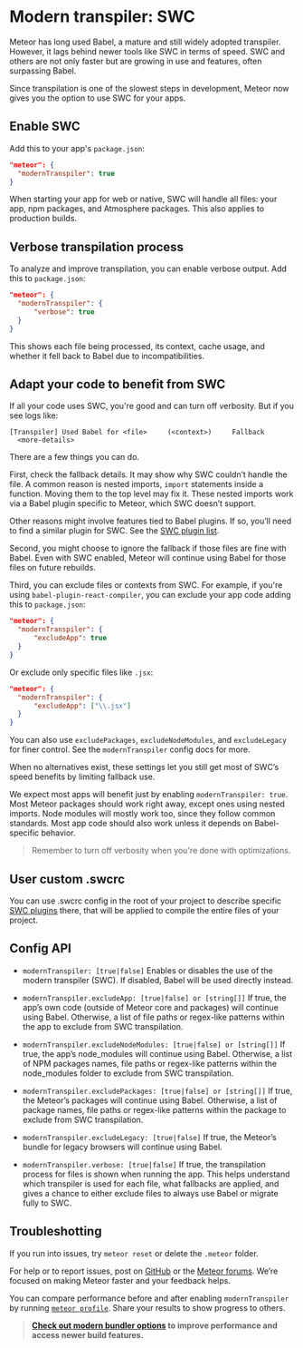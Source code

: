 # Modern transpiler: SWC

Meteor has long used Babel, a mature and still widely adopted transpiler. However, it lags behind newer tools like SWC in terms of speed. SWC and others are not only faster but are growing in use and features, often surpassing Babel.

Since transpilation is one of the slowest steps in development, Meteor now gives you the option to use SWC for your apps.

## Enable SWC

Add this to your app's `package.json`:

```json
"meteor": {
  "modernTranspiler": true
}
```

When starting your app for web or native, SWC will handle all files: your app, npm packages, and Atmosphere packages. This also applies to production builds.

## Verbose transpilation process

To analyze and improve transpilation, you can enable verbose output. Add this to `package.json`:

```json
"meteor": {
  "modernTranspiler": {
	  "verbose": true
  }
}
```

This shows each file being processed, its context, cache usage, and whether it fell back to Babel due to incompatibilities.

## Adapt your code to benefit from SWC

If all your code uses SWC, you're good and can turn off verbosity. But if you see logs like:

``` shell
[Transpiler] Used Babel for <file>     (<context>)     Fallback
  <more-details>
```

There are a few things you can do.

First, check the fallback details. It may show why SWC couldn’t handle the file. A common reason is nested imports, `import` statements inside a function. Moving them to the top level may fix it. These nested imports work via a Babel plugin specific to Meteor, which SWC doesn’t support.

Other reasons might involve features tied to Babel plugins. If so, you’ll need to find a similar plugin for SWC. See the [SWC plugin list](https://plugins.swc.rs/versions/range/271).

Second, you might choose to ignore the fallback if those files are fine with Babel. Even with SWC enabled, Meteor will continue using Babel for those files on future rebuilds.

Third, you can exclude files or contexts from SWC. For example, if you're using `babel-plugin-react-compiler`, you can exclude your app code adding this to `package.json`:

```json
"meteor": {
  "modernTranspiler": {
	  "excludeApp": true
  }
}
```

Or exclude only specific files like `.jsx`:

```json
"meteor": {
  "modernTranspiler": {
	  "excludeApp": ["\\.jsx"]
  }
}
```

You can also use `excludePackages`, `excludeNodeModules`, and `excludeLegacy` for finer control. See the `modernTranspiler` config docs for more.

When no alternatives exist, these settings let you still get most of SWC’s speed benefits by limiting fallback use.

We expect most apps will benefit just by enabling `modernTranspiler: true`. Most Meteor packages should work right away, except ones using nested imports. Node modules will mostly work too, since they follow common standards. Most app code should also work unless it depends on Babel-specific behavior.

> Remember to turn off verbosity when you're done with optimizations.

## User custom .swcrc

You can use .swcrc config in the root of your project to describe specific [SWC plugins](https://github.com/swc-project/plugins) there, that will be applied to compile the entire files of your project.

## Config API

- `modernTranspiler: [true|false]`
  Enables or disables the use of the modern transpiler (SWC). If disabled, Babel will be used directly instead.

- `modernTranspiler.excludeApp: [true|false] or [string[]]`
  If true, the app’s own code (outside of Meteor core and packages) will continue using Babel.
  Otherwise, a list of file paths or regex-like patterns within the app to exclude from SWC transpilation.

- `modernTranspiler.excludeNodeModules: [true|false] or [string[]]`
  If true, the app’s node_modules will continue using Babel.
  Otherwise, a list of NPM packages names, file paths or regex-like patterns within the node_modules folder to exclude from SWC transpilation.

- `modernTranspiler.excludePackages: [true|false] or [string[]]`
  If true, the Meteor’s packages will continue using Babel.
  Otherwise, a list of package names, file paths or regex-like patterns within the package to exclude from SWC transpilation.

- `modernTranspiler.excludeLegacy: [true|false]`
  If true, the Meteor’s bundle for legacy browsers will continue using Babel.

- `modernTranspiler.verbose: [true|false]`
  If true, the transpilation process for files is shown when running the app. This helps understand which transpiler is used for each file, what fallbacks are applied, and gives a chance to either exclude files to always use Babel or migrate fully to SWC.

## Troubleshotting

If you run into issues, try `meteor reset` or delete the `.meteor` folder.

For help or to report issues, post on [GitHub](https://github.com/meteor/meteor/issues) or the [Meteor forums](https://forums.meteor.com). We’re focused on making Meteor faster and your feedback helps.

You can compare performance before and after enabling `modernTranspiler` by running [`meteor profile`](../../cli/index.md#meteorprofile). Share your results to show progress to others.

> **[Check out modern bundler options](./modern-bundler.md) to improve performance and access newer build features.**
